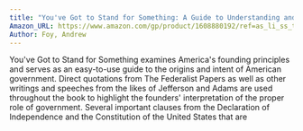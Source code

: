 ```yaml
---
title: "You've Got to Stand for Something: A Guide to Understanding and Restoring America's Founding Principles"
Amazon_URL: https://www.amazon.com/gp/product/1608880192/ref=as_li_ss_tl?ie=UTF8&linkCode=ll1&tag=internetbo00a-20
Author: Foy, Andrew
---
```

You've Got to Stand for Something examines America's founding principles and serves as an easy-to-use guide to the origins and intent of American government. Direct quotations from The Federalist Papers as well as other writings and speeches from the likes of Jefferson and Adams are used throughout the book to highlight the founders' interpretation of the proper role of government.  Several important clauses from the Declaration of Independence and the Constitution of the United States that are 